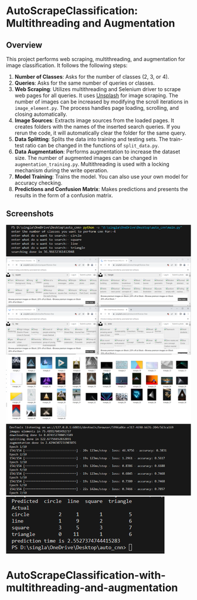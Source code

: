 # AutoScrapeClassification: Multithreading and Augmentation

## Overview
This project performs web scraping, multithreading, and augmentation for image classification. It follows the following steps:

1. **Number of Classes**: Asks for the number of classes (2, 3, or 4).
2. **Queries**: Asks for the same number of queries or classes.
3. **Web Scraping**: Utilizes multithreading and Selenium driver to scrape web pages for all queries. It uses [Unsplash](https://unsplash.com/) for image scraping. The number of images can be increased by modifying the scroll iterations in `image_element.py`. The process handles page loading, scrolling, and closing automatically.
4. **Image Sources**: Extracts image sources from the loaded pages. It creates folders with the names of the inserted search queries. If you rerun the code, it will automatically clear the folder for the same query.
5. **Data Splitting**: Splits the data into training and testing sets. The train-test ratio can be changed in the functions of `split_data.py`.
6. **Data Augmentation**: Performs augmentation to increase the dataset size. The number of augmented images can be changed in `augmentation_training.py`. Multithreading is used with a locking mechanism during the write operation.
7. **Model Training**: Trains the model. You can also use your own model for accuracy checking.
8. **Predictions and Confusion Matrix**: Makes predictions and presents the results in the form of a confusion matrix.

## Screenshots
![Custom Search](results/custom_search.png)
![Chrome Loading](results/chrome_loading.png)
![Sample Download](results/sample_download.png)
![Middle Time](results/middle_time.png)
![Confusion Matrix](results/confusion_matrix.png)
# AutoScrapeClassification-with-multithreading-and-augmentation
